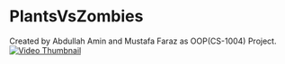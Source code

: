# PlantsVsZombies
Created by Abdullah Amin and Mustafa Faraz as OOP(CS-1004) Project.
[![Video Thumbnail](https://img.youtube.com/vi/dBhXeJdM7vU/0.jpg)](https://youtu.be/dBhXeJdM7vU?si=haNlCnBuz_lHj4Fo)

